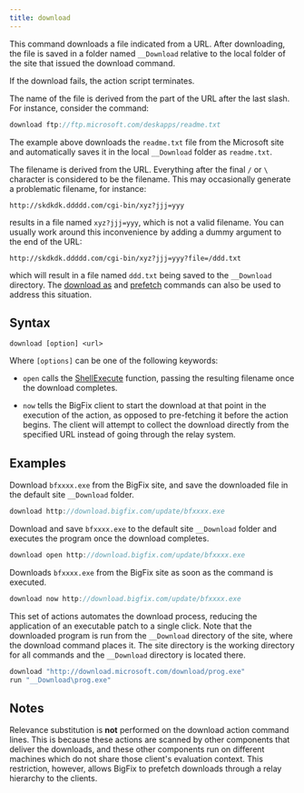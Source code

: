 ```yaml
---
title: download
---
```


This command downloads a file indicated from a URL. After downloading, the file
is saved in a folder named `__Download` relative to the local folder of the site
that issued the download command.

If the download fails, the action script terminates.

The name of the file is derived from the part of the URL after the last slash.
For instance, consider the command:

```actionscript
download ftp://ftp.microsoft.com/deskapps/readme.txt
```

The example above downloads the `readme.txt` file from the Microsoft site and
automatically saves it in the local `__Download` folder as `readme.txt`.

The filename is derived from the URL. Everything after the final `/` or `\`
character is considered to be the filename. This may occasionally generate a
problematic filename, for instance:

    http://skdkdk.ddddd.com/cgi-bin/xyz?jjj=yyy

results in a file named `xyz?jjj=yyy`, which is not a valid filename. You can
usually work around this inconvenience by adding a dummy argument to the end of
the URL:

    http://skdkdk.ddddd.com/cgi-bin/xyz?jjj=yyy?file=/ddd.txt

which will result in a file named `ddd.txt` being saved to the `__Download`
directory. The [download as](./download-as.html) and [prefetch](./prefetch.html)
commands can also be used to address this situation.

## Syntax

    download [option] <url>

Where `[options]` can be one of the following keywords:

* `open` calls the [ShellExecute](https://msdn.microsoft.com/en-us/library/windows/desktop/bb762153%28v=vs.85%29.aspx) function, passing the resulting filename once the download completes.

* `now` tells the BigFix client to start the download at that point in the execution of the action, as
opposed to pre-fetching it before the action begins. The client will attempt to collect the
download directly from the specified URL instead of going through the relay system.

## Examples

Download `bfxxxx.exe` from the BigFix site, and save the downloaded file in the
default site `__Download` folder.

```actionscript
download http://download.bigfix.com/update/bfxxxx.exe
```

Download and save `bfxxxx.exe` to the default site `__Download` folder and
executes the program once the download completes.

```actionscript
download open http://download.bigfix.com/update/bfxxxx.exe
```

Downloads `bfxxxx.exe` from the BigFix site as soon as the command is executed.

```actionscript
download now http://download.bigfix.com/update/bfxxxx.exe
```

This set of actions automates the download process, reducing the application of
an executable patch to a single click. Note that the downloaded program is run
from the `__Download` directory of the site, where the download command places
it. The site directory is the working directory for all commands and the
`__Download` directory is located there.

```actionscript
download "http://download.microsoft.com/download/prog.exe"
run "__Download\prog.exe"
```

## Notes

Relevance substitution is **not** performed on the download action command
lines. This is because these actions are scanned by other components that
deliver the downloads, and these other components run on different machines
which do not share those client's evaluation context. This restriction, however,
allows BigFix to prefetch downloads through a relay hierarchy to the clients.

